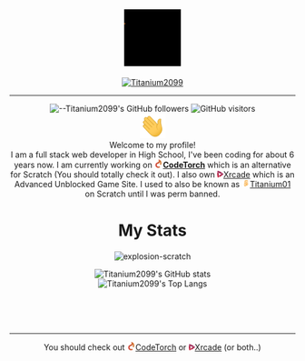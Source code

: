   <div align="center"><img src="https://github.com/Titanium2099/Titanium2099/blob/main/Titanium.gif" width="100"/></div>
<br>
<div align="center">
    <a href="https://git.io/typing-svg"><img src="https://readme-typing-svg.demolab.com?font=Quicksand&color=%ffffff&bold=true&size=30&center=true&vCenter=true&width=450&lines=Titanium2099;" alt="Titanium2099"></a>
</div>

<hr>
<div align=center> 

![--Titanium2099's GitHub followers](https://img.shields.io/github/followers/Titanium2099?color=00bbbb&style=for-the-badge&logo=github&logoColor=fff) 
![GitHub visitors](https://visitor-badge-reloaded.herokuapp.com/badge?page_id=Titanium2099.visitor.badge.reloaded&color=00bbbb&style=for-the-badge&logo=github)
<br>
<img src="https://raw.githubusercontent.com/Titanium2099/Titanium2099/main/wave.gif" width="45px">
  <br>Welcome to my profile! <br>
  I am a full stack web developer in High School, I've been coding for about 6 years now. I am currently working on **[<img src="https://raw.githubusercontent.com/Titanium2099/Titanium2099/main/36x36.png" width="15px">CodeTorch](https://codetorch.net?ref=TitGHR)** which is an alternative for Scratch (You should totally check it out). I also own [<img src="https://raw.githubusercontent.com/Titanium2099/Titanium2099/main/alt_normal.png" width="11px">Xrcade](https://www.xrcade.xyz?ref=progit) which is an Advanced Unblocked Game Site.  I used to also be known as [<img src="https://github.com/Titanium2099/Titanium2099/blob/main/45bb6.png?raw=true" width="14px">Titanium01](https://scratch.mit.edu/users/Titanium01/) on Scratch until I was perm banned.
  
  
  # My Stats

<p align=center><img align="center" src="https://github-readme-streak-stats.herokuapp.com/?user=Titanium2099&" alt="explosion-scratch" /></p>

  ![Titanium2099's GitHub stats](https://github-readme-stats.vercel.app/api?username=Titanium2099&show_icons=true)
  <br>
![Titanium2099's Top Langs](https://github-readme-stats.vercel.app/api/top-langs/?username=Titanium2099&layout=compact)

<br>


<br>
<br>
<hr>

You should check out [<img src="https://raw.githubusercontent.com/Titanium2099/Titanium2099/main/36x36.png" width="15px">CodeTorch](https://codetorch.net?ref=BTitGHR) or [<img src="https://raw.githubusercontent.com/Titanium2099/Titanium2099/main/alt_normal.png" width="11px">Xrcade](https://www.xrcade.xyz?ref=progit) (or both..)
